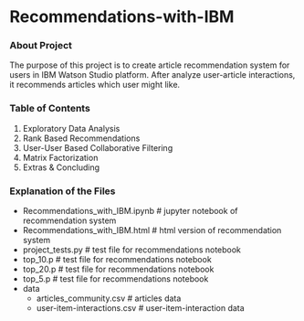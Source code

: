 # Recommendations-with-IBM

### About Project
The purpose of this project is to create article recommendation system for users in IBM Watson Studio platform. After analyze user-article interactions, it recommends articles which user might like.

### Table of Contents
1. Exploratory Data Analysis
2. Rank Based Recommendations
3. User-User Based Collaborative Filtering
4. Matrix Factorization
5. Extras & Concluding

### Explanation of the Files
* Recommendations_with_IBM.ipynb # jupyter notebook of recommendation system 
* Recommendations_with_IBM.html # html version of recommendation system
* project_tests.py # test file for recommendations notebook
* top_10.p # test file for recommendations notebook
* top_20.p # test file for recommendations notebook
* top_5.p # test file for recommendations notebook
* data
  * articles_community.csv # articles data
  * user-item-interactions.csv # user-item-interaction data
